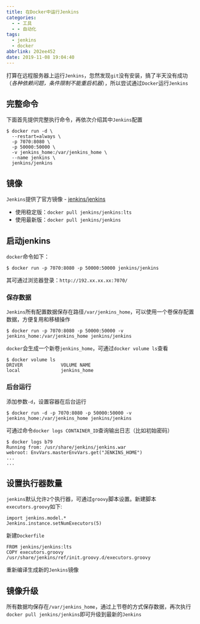 ```yaml
---
title: 在Docker中运行Jenkins
categories:
  - - 工具
  - - 自动化
tags:
  - jenkins
  - docker
abbrlink: 202ee452
date: 2019-11-08 19:04:40
---
```


打算在远程服务器上运行`Jenkins`，忽然发现`git`没有安装，搞了半天没有成功（*各种依赖问题，条件限制不能重启机器*），所以尝试通过`Docker`运行`Jenkins`

## 完整命令

下面首先提供完整执行命令，再依次介绍其中`Jenkins`配置

```
$ docker run -d \
  --restart=always \
  -p 7070:8080 \
  -p 50000:50000 \
  -v jenkins_home:/var/jenkins_home \
  --name jenkins \
  jenkins/jenkins
```

## 镜像

`Jenkins`提供了官方镜像 - [jenkins/jenkins](https://hub.docker.com/r/jenkins/jenkins/)

* 使用稳定版：`docker pull jenkins/jenkins:lts`
* 使用最新版：`docker pull jenkins/jenkins`

## 启动jenkins

`docker`命令如下：

```
$ docker run -p 7070:8080 -p 50000:50000 jenkins/jenkins
```

其可通过浏览器登录：`http://192.xx.xx.xx:7070/`

### 保存数据

`Jenkins`所有配置数据保存在路径`/var/jenkins_home`，可以使用一个卷保存配置数据，方便复用和移植操作

```
$ docker run -p 7070:8080 -p 50000:50000 -v jenkins_home:/var/jenkins_home jenkins/jenkins
```

`docker`会生成一个新卷`jenkins_home`，可通过`docker volume ls`查看

```
$ docker volume ls
DRIVER              VOLUME NAME
local               jenkins_home
```

### 后台运行

添加参数`-d`，设置容器在后台运行

```
$ docker run -d -p 7070:8080 -p 50000:50000 -v jenkins_home:/var/jenkins_home jenkins/jenkins
```

可通过命令`docker logs CONTAINER_ID`查询输出日志（比如初始密码）

```
$ docker logs b79
Running from: /usr/share/jenkins/jenkins.war
webroot: EnvVars.masterEnvVars.get("JENKINS_HOME")
...
...
```

## 设置执行器数量

`jenkins`默认允许`2`个执行器，可通过`groovy`脚本设置。新建脚本`executors.groovy`如下:

```
import jenkins.model.*
Jenkins.instance.setNumExecutors(5)
```

新建`Dockerfile`

```
FROM jenkins/jenkins:lts
COPY executors.groovy /usr/share/jenkins/ref/init.groovy.d/executors.groovy
```

重新编译生成新的`Jenkins`镜像

## 镜像升级

所有数据均保存在`/var/jenkins_home`，通过上节卷的方式保存数据，再次执行`docker pull jenkins/jenkins`即可升级到最新的`Jenkins`